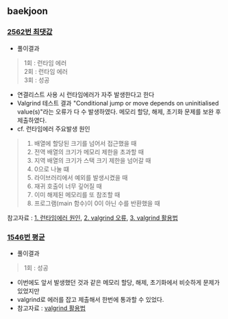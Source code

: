 ## baekjoon

### [2562번 최댓값](https://www.acmicpc.net/problem/2562)
- 풀이결과
> 1회 : 런타임 에러 <br>
> 2회 : 런타임 에러 <br>
> 3회 : 성공
- 연결리스트 사용 시 런타임에러가 자주 발생한다고 한다
- Valgrind 테스트 결과 "Conditional jump or move depends on uninitialised value(s)"라는 오류가 다 수 발생하였다. 메모리 할당, 해제, 초기화 문제를 보완 후 제출하였다.
- cf. 런타임에러 주요발생 원인
> 1. 배열에 할당된 크기를 넘어서 접근했을 때
> 2. 전역 배열의 크기가 메모리 제한을 초과할 때
> 3. 지역 배열의 크기가 스택 크기 제한을 넘어갈 때
> 4. 0으로 나눌 떄
> 5. 라이브러리에서 예외를 발생시켰을 때
> 6. 재귀 호출이 너무 깊어질 때
> 7. 이미 해제된 메모리를 또 참조할 때
> 8. 프로그램(main 함수)이 0이 아닌 수를 반환했을 때

참고자료 : [1. 런타임에러 원인](https://www.acmicpc.net/board/view/22980), [2. valgrind 오류](https://riptutorial.com/ko/c/example/31816/valgrind%EB%A5%BC-%EC%82%AC%EC%9A%A9%ED%95%98%EB%8A%94-%EB%8F%99%EC%95%88-%EB%B0%9C%EC%83%9D%ED%95%98%EB%8A%94-%EA%B0%80%EC%9E%A5-%EC%9D%BC%EB%B0%98%EC%A0%81%EC%9D%B8-%EC%98%A4%EB%A5%98), [3. valgrind 활용법](http://forum.falinux.com/zbxe/?mid=lecture_tip&page=13&document_srl=528619&m=1)


### [1546번 평균](https://www.acmicpc.net/problem/1546)
- 풀이결과
> 1회 :  성공
- 이번에도 앞서 발생했던 것과 같은 메모리 할당, 해제, 초기화에서 비슷하게 문제가 있었지만 
- valgrind로 에러를 잡고 제출해서 한번에 통과할 수 있었다.
- 참고자료 : [valgrind 활용법](https://riptutorial.com/ko/cplusplus/example/9072/%EB%82%98%EC%9D%98-c-plusplus-%ED%94%84%EB%A1%9C%EA%B7%B8%EB%9E%A8%EC%9D%80-segfault---valgrind%EB%A1%9C-%EB%81%9D%EB%82%A9%EB%8B%88%EB%8B%A4-)
